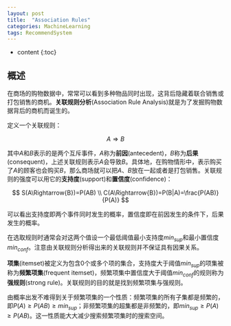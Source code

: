 ```yaml
---
layout: post
title:  "Association Rules"
categories: MachineLearning
tags: RecommendSystem
---
```


* content
{:toc}

## 概述

在商场的购物数据中，常常可以看到多种物品同时出现，这背后隐藏着联合销售或打包销售的商机。**关联规则分析**(Association Rule Analysis)就是为了发掘购物数据背后的商机而诞生的。

定义一个关联规则：

$$
A\Rightarrow{B}
$$

其中$A​$和$B​$表示的是两个互斥事件，$A​$称为**前因**(antecedent)，$B​$称为**后果**(consequent)，上述关联规则表示$A​$会导致$B​$。具体地，在购物情形中，表示购买了$A​$的顾客也会购买$B​$，那么商场就可以把$A​$、$B​$放在一起或者是打包销售。关联规则的强度可以用它的**支持度**(support)和**置信度**(confidence)：

$$
S(A\Rightarrow{B})=P(AB) \\
C(A\Rightarrow{B})=P(B|A)=\frac{P(AB)}{P(A)}
$$

可以看出支持度即两个事件同时发生的概率，置信度即在前因发生的条件下，后果发生的概率。

在选取规则时通常会对这两个值设一个最低阈值最小支持度$min_{sup}$和最小置信度$min_{conf}$。注意由关联规则分析得出来的关联规则并不保证具有因果关系。

**项集**(itemset)被定义为包含$0$个或多个项的集合，支持度大于阈值$min_{sup}$的项集被称为**频繁项集**(frequent itemset)，频繁项集中置信度大于阈值$min_{conf}$的规则称为**强规则**(strong rule)。关联规则的目的就是找到频繁项集与强规则。

由概率出发不难得到关于频繁项集的一个性质：频繁项集的所有子集都是频繁的，即$P(A){\ge}P(AB){\ge}min_{sup}$；非频繁项集的超集都是非频繁的，即$min_{sup}{\ge}P(A){\ge}P(AB)$。这一性质能大大减少搜索频繁项集时的搜索空间。